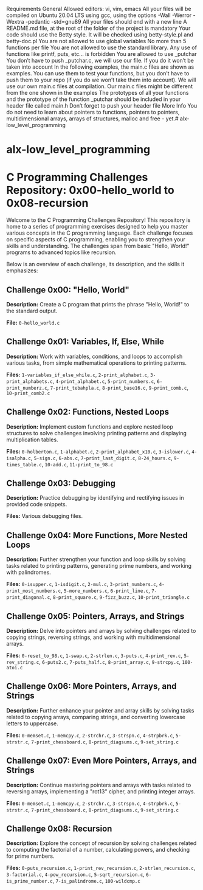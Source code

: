 Requirements
General
Allowed editors: vi, vim, emacs
All your files will be compiled on Ubuntu 20.04 LTS using gcc, using the options -Wall -Werror -Wextra -pedantic -std=gnu89
All your files should end with a new line
A README.md file, at the root of the folder of the project is mandatory
Your code should use the Betty style. It will be checked using betty-style.pl and betty-doc.pl
You are not allowed to use global variables
No more than 5 functions per file
You are not allowed to use the standard library. Any use of functions like printf, puts, etc… is forbidden
You are allowed to use _putchar
You don’t have to push _putchar.c, we will use our file. If you do it won’t be taken into account
In the following examples, the main.c files are shown as examples. You can use them to test your functions, but you don’t have to push them to your repo (if you do we won’t take them into account). We will use our own main.c files at compilation. Our main.c files might be different from the one shown in the examples
The prototypes of all your functions and the prototype of the function _putchar should be included in your header file called main.h
Don’t forget to push your header file
More Info
You do not need to learn about pointers to functions, pointers to pointers, multidimensional arrays, arrays of structures, malloc and free - yet.# alx-low_level_programming

# alx-low_level_programming

# C Programming Challenges Repository: 0x00-hello_world to 0x08-recursion

Welcome to the C Programming Challenges Repository! This repository is home to a series of programming exercises designed to help you master various concepts in the C programming language. Each challenge focuses on specific aspects of C programming, enabling you to strengthen your skills and understanding. The challenges span from basic "Hello, World!" programs to advanced topics like recursion.

Below is an overview of each challenge, its description, and the skills it emphasizes:

## Challenge 0x00: "Hello, World"

**Description:** Create a C program that prints the phrase "Hello, World!" to the standard output.

**File:** `0-hello_world.c`

## Challenge 0x01: Variables, If, Else, While

**Description:** Work with variables, conditions, and loops to accomplish various tasks, from simple mathematical operations to printing patterns.

**Files:** `1-variables_if_else_while.c`, `2-print_alphabet.c`, `3-print_alphabets.c`, `4-print_alphabet.c`, `5-print_numbers.c`, `6-print_numberz.c`, `7-print_tebahpla.c`, `8-print_base16.c`, `9-print_comb.c`, `10-print_comb2.c`

## Challenge 0x02: Functions, Nested Loops

**Description:** Implement custom functions and explore nested loop structures to solve challenges involving printing patterns and displaying multiplication tables.

**Files:** `0-holberton.c`, `1-alphabet.c`, `2-print_alphabet_x10.c`, `3-islower.c`, `4-isalpha.c`, `5-sign.c`, `6-abs.c`, `7-print_last_digit.c`, `8-24_hours.c`, `9-times_table.c`, `10-add.c`, `11-print_to_98.c`

## Challenge 0x03: Debugging

**Description:** Practice debugging by identifying and rectifying issues in provided code snippets.

**Files:** Various debugging files.

## Challenge 0x04: More Functions, More Nested Loops

**Description:** Further strengthen your function and loop skills by solving tasks related to printing patterns, generating prime numbers, and working with palindromes.

**Files:** `0-isupper.c`, `1-isdigit.c`, `2-mul.c`, `3-print_numbers.c`, `4-print_most_numbers.c`, `5-more_numbers.c`, `6-print_line.c`, `7-print_diagonal.c`, `8-print_square.c`, `9-fizz_buzz.c`, `10-print_triangle.c`

## Challenge 0x05: Pointers, Arrays, and Strings

**Description:** Delve into pointers and arrays by solving challenges related to copying strings, reversing strings, and working with multidimensional arrays.

**Files:** `0-reset_to_98.c`, `1-swap.c`, `2-strlen.c`, `3-puts.c`, `4-print_rev.c`, `5-rev_string.c`, `6-puts2.c`, `7-puts_half.c`, `8-print_array.c`, `9-strcpy.c`, `100-atoi.c`

## Challenge 0x06: More Pointers, Arrays, and Strings

**Description:** Further enhance your pointer and array skills by solving tasks related to copying arrays, comparing strings, and converting lowercase letters to uppercase.

**Files:** `0-memset.c`, `1-memcpy.c`, `2-strchr.c`, `3-strspn.c`, `4-strpbrk.c`, `5-strstr.c`, `7-print_chessboard.c`, `8-print_diagsums.c`, `9-set_string.c`

## Challenge 0x07: Even More Pointers, Arrays, and Strings

**Description:** Continue mastering pointers and arrays with tasks related to reversing arrays, implementing a "rot13" cipher, and printing integer arrays.

**Files:** `0-memset.c`, `1-memcpy.c`, `2-strchr.c`, `3-strspn.c`, `4-strpbrk.c`, `5-strstr.c`, `7-print_chessboard.c`, `8-print_diagsums.c`, `9-set_string.c`

## Challenge 0x08: Recursion

**Description:** Explore the concept of recursion by solving challenges related to computing the factorial of a number, calculating powers, and checking for prime numbers.

**Files:** `0-puts_recursion.c`, `1-print_rev_recursion.c`, `2-strlen_recursion.c`, `3-factorial.c`, `4-pow_recursion.c`, `5-sqrt_recursion.c`, `6-is_prime_number.c`, `7-is_palindrome.c`, `100-wildcmp.c`

